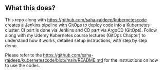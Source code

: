 ## What this does?
This repo along with https://github.com/saha-rajdeep/kubernetescode creates a Jenkins pipeline with GitOps to deploy code into a Kubernetes cluster. CI part is done via Jenkins and CD part via ArgoCD (GitOps).
Follow along with my Udemy Kubernetes course lectures (GitOps Chapter) to understand how it works, detailed setup instructions, with step by step demo.

Please refer to the https://github.com/saha-rajdeep/kubernetescode/blob/main/README.md for the instructions on how to use the codes.
